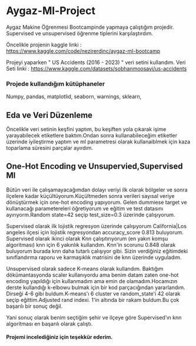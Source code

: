 # Aygaz-Ml-Project
Aygaz Makine Öğrenmesi Bootcampinde yapmaya çalıştığım projedir. Supervised ve unsupervised öğrenme tiplerini karşılaştırdım.

Öncelikle projenin kaggle linki :
https://www.kaggle.com/code/nezirerdinc/aygaz-ml-bootcamp

Projeyi yaparken " US Accidents (2016 - 2023) " veri setini kullandım. Veri Seti linki : https://www.kaggle.com/datasets/sobhanmoosavi/us-accidents

### Projede kullandığım kütüphaneler
Numpy,
pandas,
matplotlid,
seaborn,
warnings,
sklearn,

## Eda ve Veri Düzenleme

Öncelikle veri setinin keşfini yaptım, bu keşiften yola çıkarak işime yarayabilecek etiketlere baktım.Ondan sonra kullanabileceğim etiketler üzerinde iyileştirme yaptım ve  ml parametresi olarak kullanaiblmek için kaza toparlama süresini parçalar ayırdım.

## One-Hot Encoding ve Unsupervied,Supervised Ml

Bütün veri ile çalışamayacağımdan dolayı veriyi ilk olarak bölgeler ve sonra ilçelere kadar küçültüyorum.Küçültmeden sonra verileri sayısal veriye dönüştürmek için one-hot encoding yapıyorum. Gelen dummiese target ve kullanacağı parametereleri öğretiyorum ve eğitim ve test datasını ayırıyorm.Random state=42 seçip test_size=0.3 üzerinde çalışıyorum.

Supervised olarak ilk lojistik regresyon üzerinde çalışıyorum California|Los angeles ilçesi için lojistik regresyondan accuracy_score 0.813 buluyorum. Supervised olarak ikinci olarak Knn çalışıtırıyorum (en yakın komşu algoritması) knn için 6 yakınlık kullandım. Knn'in scorunu 0.848 olarak buluyorum burada knn daha tutarlı çalışıyor gibi. Sizin verdiğiniz eğitimdeki sınıflandırma raporu ve karmaşıklık matrisini de knn üzerinde uyguladım.

Unsupervised olarak sadece K-means olarak kullandım. Baktığım dökümantasyonda scaler kullanıyordu ama benim datam zaten one-hot encoding yapıldığı için kullanmadım ama emin de olamadım.Hocamızın derste kullandığı k-elbowu bulmak için bir kod parçacığından yararlandım. Dirseği 4-6 gibi buldum.K-means'ı 6 cluster ve random_state'i 42 olarak seçip eğittim.Adjusted rand indexi. 1'in altında bir rakam buldum.Bu çok başarılı bir sonuç değil.

Yani sonuç olarak benim seçtiğim şehir ve ilçeye göre Supervised'ın knn algoritması en başarılı olarak çalıştı.

#### Projemi incelediğiniz için teşekkür ederim.
